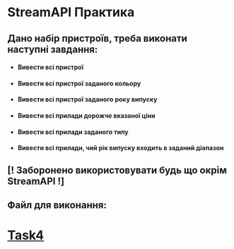 # StreamAPI Практика

##  Дано набір пристроїв, треба виконати наступні завдання:
- #### Вивести всі пристрої
- #### Вивести всі пристрої заданого кольору
- #### Вивести всі пристрої заданого року випуску
- #### Вивести всі прилади дорожче вказаної ціни
- #### Вивести всі прилади заданого типу
- #### Вивести всі прилади, чий рік випуску входить в заданий діапазон

## [! Заборонено використовувати будь що окрім StreamAPI !]

## Файл для виконання:
# [Task4](src/main/java/org/streamapi/practice/Task4.java)